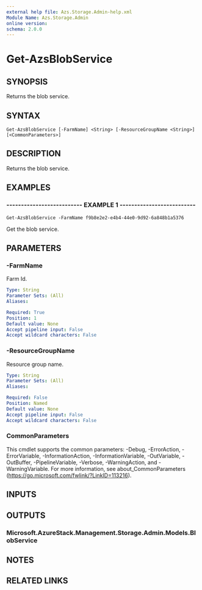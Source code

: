```yaml
---
external help file: Azs.Storage.Admin-help.xml
Module Name: Azs.Storage.Admin
online version: 
schema: 2.0.0
---
```


# Get-AzsBlobService

## SYNOPSIS
Returns the blob service.

## SYNTAX

```
Get-AzsBlobService [-FarmName] <String> [-ResourceGroupName <String>] [<CommonParameters>]
```

## DESCRIPTION
Returns the blob service.

## EXAMPLES

### -------------------------- EXAMPLE 1 --------------------------
```
Get-AzsBlobService -FarmName f9b8e2e2-e4b4-44e0-9d92-6a848b1a5376
```

Get the blob service.

## PARAMETERS

### -FarmName
Farm Id.

```yaml
Type: String
Parameter Sets: (All)
Aliases: 

Required: True
Position: 1
Default value: None
Accept pipeline input: False
Accept wildcard characters: False
```

### -ResourceGroupName
Resource group name.

```yaml
Type: String
Parameter Sets: (All)
Aliases: 

Required: False
Position: Named
Default value: None
Accept pipeline input: False
Accept wildcard characters: False
```

### CommonParameters
This cmdlet supports the common parameters: -Debug, -ErrorAction, -ErrorVariable, -InformationAction, -InformationVariable, -OutVariable, -OutBuffer, -PipelineVariable, -Verbose, -WarningAction, and -WarningVariable. For more information, see about_CommonParameters (https://go.microsoft.com/fwlink/?LinkID=113216).

## INPUTS

## OUTPUTS

### Microsoft.AzureStack.Management.Storage.Admin.Models.BlobService

## NOTES

## RELATED LINKS

